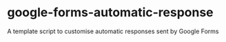 # google-forms-automatic-response
A template script to customise automatic responses sent by Google Forms
